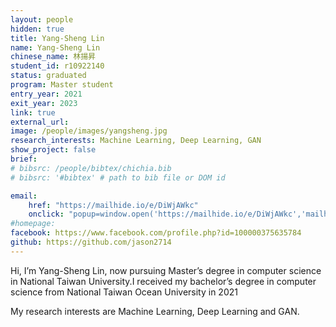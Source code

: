 ```yaml
---
layout: people
hidden: true
title: Yang-Sheng Lin
name: Yang-Sheng Lin
chinese_name: 林揚昇
student_id: r10922140
status: graduated
program: Master student
entry_year: 2021
exit_year: 2023
link: true
external_url:
image: /people/images/yangsheng.jpg
research_interests: Machine Learning, Deep Learning, GAN
show_project: false
brief:
# bibsrc: /people/bibtex/chichia.bib
# bibsrc: '#bibtex' # path to bib file or DOM id

email:
    href: "https://mailhide.io/e/DiWjAWkc"
    onclick: "popup=window.open('https://mailhide.io/e/DiWjAWkc','mailhidepopup','width=580,height=635'); return false;"
#homepage:
facebook: https://www.facebook.com/profile.php?id=100000375635784
github: https://github.com/jason2714
---
```


Hi, I’m Yang-Sheng Lin, now pursuing Master’s degree in computer science in National Taiwan University.I received my bachelor’s degree in computer science from National Taiwan Ocean University in 2021

My research interests are Machine Learning, Deep Learning and GAN.